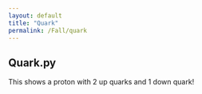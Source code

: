 ```yaml
---
layout: default
title: "Quark"
permalink: /Fall/quark
---
```


## Quark.py
This shows a proton with 2 up quarks and 1 down quark!

<div id="glowscript" class="glowscript">
<meta http-equiv="Content-Type" content="text/html; charset=utf-8">
<link type="text/css" href="https://www.glowscript.org/css/redmond/2.1/jquery-ui.custom.css" rel="stylesheet" />
<link type="text/css" href="https://www.glowscript.org/css/ide.css" rel="stylesheet" />
<script type="text/javascript" src="https://www.glowscript.org/lib/jquery/2.1/jquery.min.js"></script>
<script type="text/javascript" src="https://www.glowscript.org/lib/jquery/2.1/jquery-ui.custom.min.js"></script>
<script type="text/javascript" src="https://www.glowscript.org/package/glow.3.2.min.js"></script>
<script type="text/javascript" src="https://www.glowscript.org/package/RSrun.3.2.min.js"></script>
<script type="text/javascript"><!--//--><![CDATA[//><!--

// START JAVASCRIPT
;(function() {;
var ρσ_modules = {};
ρσ_modules.pythonize = {};

(function(){
    function strings() {
        var string_funcs, exclude, name;
        string_funcs = set("capitalize strip lstrip rstrip islower isupper isspace lower upper swapcase center count endswith startswith find rfind index rindex format join ljust rjust partition rpartition replace split rsplit splitlines zfill".split(" "));
        if (!arguments.length) {
            exclude = (function(){
                var s = ρσ_set();
                s.jsset.add("split");
                s.jsset.add("replace");
                return s;
            })();
        } else if (arguments[0]) {
            exclude = Array.prototype.slice.call(arguments);
        } else {
            exclude = null;
        }
        if (exclude) {
            string_funcs = string_funcs.difference(set(exclude));
        }
        var ρσ_Iter0 = string_funcs;
        ρσ_Iter0 = ((typeof ρσ_Iter0[Symbol.iterator] === "function") ? (ρσ_Iter0 instanceof Map ? ρσ_Iter0.keys() : ρσ_Iter0) : Object.keys(ρσ_Iter0));
        for (var ρσ_Index0 of ρσ_Iter0) {
            name = ρσ_Index0;
            (ρσ_expr_temp = String.prototype)[(typeof name === "number" && name < 0) ? ρσ_expr_temp.length + name : name] = (ρσ_expr_temp = ρσ_str.prototype)[(typeof name === "number" && name < 0) ? ρσ_expr_temp.length + name : name];
        }
    };
    if (!strings.__module__) Object.defineProperties(strings, {
        __module__ : {value: "pythonize"}
    });

    ρσ_modules.pythonize.strings = strings;
})();
async function __main__() {
"use strict";
    var display = canvas;
    var scene = canvas();

    var version, print, arange, __name__, type, ρσ_ls, neutron, quarks, dt, tmax, t, vout, q;
    version = ρσ_list_decorate([ "3.2", "glowscript" ]);
    Array.prototype['+'] = function(r) {return this.concat(r)}
    Array.prototype['*'] = function(r) {return __array_times_number(this, r)}
    window.__GSlang = "vpython";
    print = GSprint;
    arange = range;
    __name__ = "__main__";
    type = pytype;
    var strings = ρσ_modules.pythonize.strings;

    strings();
    "6";
    neutron = ρσ_interpolate_kwargs.call(this, sphere, [ρσ_desugar_kwargs({opacity: .3})]);
    "9";
    async function q_init() {
        "10";
        return random()["-"](.5);
    };
    if (!q_init.__module__) Object.defineProperties(q_init, {
        __module__ : {value: null}
    });

    "13";
    quarks = ρσ_list_decorate([]);
    "15";
    quarks.append(ρσ_interpolate_kwargs.call(this, cone, [ρσ_desugar_kwargs({radius: .1, axis: vec(0, .2, 0), color: color.red, type: "up", pos: vec((await q_init()), (await q_init()), (await q_init())), v: vec((await q_init()), (await q_init()), (await q_init()))})]));
    "18";
    quarks.append(ρσ_interpolate_kwargs.call(this, cone, [ρσ_desugar_kwargs({radius: .1, axis: vec(0, .2["-u"](), 0), color: color.green, type: "down", pos: vec((await q_init()), (await q_init()), (await q_init())), v: vec((await q_init()), (await q_init()), (await q_init()))})]));
    "21";
    quarks.append(ρσ_interpolate_kwargs.call(this, cone, [ρσ_desugar_kwargs({radius: .1, axis: vec(0, .2["-u"](), 0), color: color.blue, type: "down", pos: vec((await q_init()), (await q_init()), (await q_init())), v: vec((await q_init()), (await q_init()), (await q_init()))})]));
    "26";
    dt = .05;
    "27";
    tmax = 10;
    "28";
    t = 0;
    "31";
    while (t["<"](tmax)) {
        "32";
        (await rate(40));
        "35";
        var ρσ_Iter1 = quarks;
        ρσ_Iter1 = ((typeof ρσ_Iter1[Symbol.iterator] === "function") ? (ρσ_Iter1 instanceof Map ? ρσ_Iter1.keys() : ρσ_Iter1) : Object.keys(ρσ_Iter1));
        for (var ρσ_Index1 of ρσ_Iter1) {
            q = ρσ_Index1;
            "36";
            q.pos=q.pos["+"](q.v["*"](dt));
            "37";
            vout = q.pos.dot(q.v)["/"](mag(q.pos));
            "40";
            if (mag(q.pos)[">"](1["-"](q.radius)) && vout[">"](0)) {
                "42";
                q.v = q.v["-"](2["*"](vout)["*"](q.pos)["/"](mag(q.pos)));
            }
        }
        "44";
        t=t["+"](dt);
    }
    "47";
    print("Done!");
};
if (!__main__.__module__) Object.defineProperties(__main__, {
    __module__ : {value: null}
});

;$(function(){ window.__context = { glowscript_container: $("#glowscript").removeAttr("id") }; __main__() })})()
// END JAVASCRIPT
//--><!]]></script>
</div>
